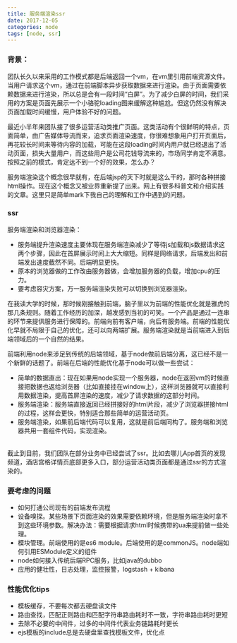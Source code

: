 ```yaml
---
title: 服务端渲染ssr
date: 2017-12-05
categories: node
tags: [node, ssr]
---
```


### 背景：
团队长久以来采用的工作模式都是后端返回一个vm，在vm里引用前端资源文件。当用户请求这个vm，通过在前端脚本异步获取数据来进行渲染。由于页面需要依赖数据来进行渲染，所以总是会有一段时间“白屏”。为了减少白屏的时间，我们采用的方案是页面先展示一个小骆驼loading图来缓解这种尴尬。但这仍然没有解决页面加载时间缓慢，用户体验不好的问题。

最近小半年来团队接了很多运营活动类推广页面。这类活动有个很鲜明的特点，页面简单，由广告媒体导流而来，追求页面渲染速度，你很难想象用户打开页面后，再花较长时间来等待内容的加载，可能在这段loading时间内用户就已经退出了活动页面，损失大量用户，而这些用户是公司花钱导流来的，市场同学肯定不满意。按照之前的模式，肯定达不到一个好的效果，怎么办？

服务端渲染这个概念很早就有，在后端jsp的天下时就是这么干的，那时各种拼接html操作。现在这个概念又被业界重新提了出来。网上有很多科普文和介绍实践的文章。这里只是简单mark下我自己的理解和工作中遇到的问题。

### ssr
服务端渲染和浏览器渲染：
- 服务端提升渲染速度主要体现在服务端渲染减少了等待js加载和js数据请求这两个步骤，因此在首屏展示时间上大大缩短。同样是网络请求，后端发出和前端发出速度截然不同。后端明显更快。
- 原本的浏览器做的工作改由服务器做，会增加服务器的负载，增加cpu的压力。
- 要考虑容灾方案，万一服务端渲染失败可以切换到浏览器渲染。

在我读大学的时候，那时候刚接触到前端，脑子里以为前端的性能优化就是雅虎的那几条规则。随着工作经历的加深，越发感到当初的可笑。一个产品是通过一连串的环节来提供服务进行保障的。前端向前有客户端，向后有服务端。前端的性能优化早就不局限于自己的优化，还可以向两端扩展。服务端渲染就是当前端进入到后端领域后的一个自然的结果。

前端利用node来涉足到传统的后端领域，基于node做前后端分离，这已经不是一个新鲜的话题了。前端在后端的性能优化基于node可以做一些尝试：
- 简单的数据直出：现在如果用node实现一个服务器，node在返回vm的时候直接把数据也返给浏览器（比如直接挂在window上），这样浏览器就可以直接利用数据渲染，提高首屏渲染的速度，减少了请求数据的这部分时间。
- 服务端渲染：服务端直接返回已经拼接好的html片段，减少了浏览器拼接html的过程，这样会更快，特别适合那些简单的运营活动页。
- 服务端渲染，如果前后端代码可以复用，这就是前后端同构了。服务端和浏览器共用一套组件代码，实现渲染。

<br/>
截止到目前，我们团队在部分业务中已经尝试了ssr。比如去哪儿App首页的发现频道，酒店宫格详情页底部更多入口，部分运营活动类页面都是通过ssr的方式渲染的。

### 要考虑的问题
- 如何打通公司现有的前端发布流程
- 设备嗅探。某些场景下页面渲染的效果需要依赖环境，但是服务端渲染时拿不到这些环境参数。解决办法：需要根据请求html时候携带的ua来提前做一些处理。
- 模块管理。前端使用的是es6 module。后端使用的是commonJS。node端如何引用ESModule定义的组件
- node如何接入传统后端RPC服务，比如java的dubbo
- 应用的健壮性，日志处理，监控报警，logstash + kibana


### 性能优化tips
- 模板缓存，不要每次都去硬盘读文件
- 路由查找，匹配正则路由和匹配字符串路由耗时不一致，字符串路由耗时更短
- 去除不必要的中间件，过多的中间件代表业务链路耗时更长
- ejs模板的include总是去硬盘里查找模板文件，优化点
